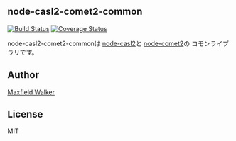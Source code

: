 ## node-casl2-comet2-common

[![Build Status](https://travis-ci.org/node-casl2-comet2/node-casl2-comet2-common.svg?branch=master)](https://travis-ci.org/node-casl2-comet2/node-casl2-comet2-common)
[![Coverage Status](https://coveralls.io/repos/github/node-casl2-comet2/node-casl2-comet2-common/badge.svg?branch=master)](https://coveralls.io/github/node-casl2-comet2/node-casl2-comet2-common?branch=master)

node-casl2-comet2-commonは
[node-casl2](https://github.com/node-casl2-comet2/node-casl2)と
[node-comet2](https://github.com/node-casl2-comet2/node-comet2)の
コモンライブラリです。


## Author
[Maxfield Walker](https://github.com/MaxfieldWalker)

## License
MIT
